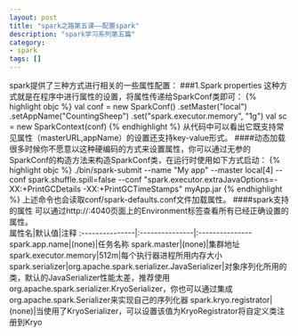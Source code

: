 ```yaml
---
layout: post
title: "spark之路第五课——配置spark"
description: "spark学习系列第五篇"
category: 
- spark
tags: []
---
```




spark提供了三种方式进行相关的一些属性配置：
###1.Spark properties
这种方式就是在程序中进行属性的设置，将属性传递给SparkConf类即可：
{% highlight objc %}
val conf = new SparkConf()
             .setMaster("local")
             .setAppName("CountingSheep")
             .set("spark.executor.memory", "1g")
val sc = new SparkContext(conf)
{% endhighlight %}
从代码中可以看出它既支持常见属性（masterURL,appName）的设置还支持key-value形式。
####动态加载
很多时候你不愿意以这种硬编码的方式来设置属性，你可以通过无参的SparkConf的构造方法来构造SparkConf类，在运行时使用如下方式启动：
{% highlight objc %}
./bin/spark-submit --name "My app" --master local[4] --conf spark.shuffle.spill=false 
  --conf "spark.executor.extraJavaOptions=-XX:+PrintGCDetails -XX:+PrintGCTimeStamps" myApp.jar
{% endhighlight %}
上述命令也会读取conf/spark-defaults.conf文件加载属性。
####spark支持的属性
可以通过http://<driver>:4040页面上的Environment标签查看所有已经正确设置的属性。</br>
属性名|默认值|注释
:---------------|:---------------|:---------------
spark.app.name|(none)|任务名称
spark.master|(none)|集群地址
spark.executor.memory|512m|每个执行器进程所用内存大小
spark.serializer|org.apache.spark.serializer.JavaSerializer|对象序列化所用的类，默认的JavaSerializer性能太差，推荐使用org.apache.spark.serializer.KryoSerializer，你也可以通过集成org.apache.spark.Serializer来实现自己的序列化器
spark.kryo.registrator|(none)|当使用了KryoSerializer，可以设置该值为KryoRegistrator将自定义类注册到Kryo
